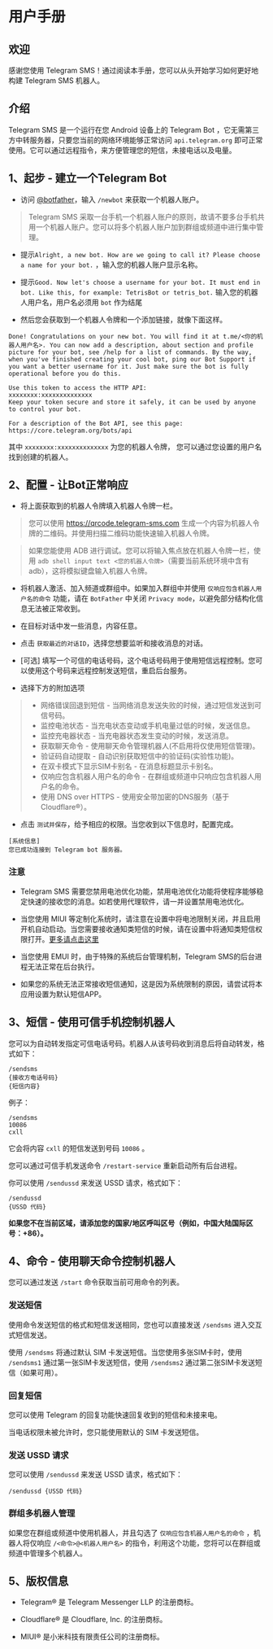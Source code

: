 # 用户手册

## 欢迎

感谢您使用 Telegram SMS！通过阅读本手册，您可以从头开始学习如何更好地构建 Telegram SMS 机器人。

## 介绍

Telegram SMS 是一个运行在您 Android 设备上的 Telegram Bot ，它无需第三方中转服务器，只要您当前的网络环境能够正常访问 `api.telegram.org` 即可正常使用。它可以通过远程指令，来方便管理您的短信，未接电话以及电量。

## 1、起步 - 建立一个Telegram Bot

* 访问 [@botfather](https://t.me/botfather)，输入 `/newbot` 来获取一个机器人账户。

> Telegram SMS 采取一台手机一个机器人账户的原则，故请不要多台手机共用一个机器人账户。您可以将多个机器人账户加到群组或频道中进行集中管理。

* 提示`Alright, a new bot. How are we going to call it? Please choose a name for your bot.` ，输入您的机器人账户显示名称。

* 提示`Good. Now let's choose a username for your bot. It must end in bot. Like this, for example: TetrisBot or tetris_bot.`  输入您的机器人用户名，用户名必须用 `bot` 作为结尾

* 然后您会获取到一个机器人令牌和一个添加链接，就像下面这样。

```
Done! Congratulations on your new bot. You will find it at t.me/<你的机器人用户名>. You can now add a description, about section and profile picture for your bot, see /help for a list of commands. By the way, when you've finished creating your cool bot, ping our Bot Support if you want a better username for it. Just make sure the bot is fully operational before you do this.

Use this token to access the HTTP API:
xxxxxxxx:xxxxxxxxxxxxxx
Keep your token secure and store it safely, it can be used by anyone to control your bot.

For a description of the Bot API, see this page: https://core.telegram.org/bots/api
```

其中 `xxxxxxxx:xxxxxxxxxxxxxx` 为您的机器人令牌， 您可以通过您设置的用户名找到创建的机器人。

## 2、配置 - 让Bot正常响应

* 将上面获取到的机器人令牌填入机器人令牌一栏。

>您可以使用 https://qrcode.telegram-sms.com 生成一个内容为机器人令牌的二维码。并使用扫描二维码功能快速输入机器人令牌。

>如果您能使用 ADB 进行调试。您可以将输入焦点放在机器人令牌一栏，使用 `adb shell input text <您的机器人令牌>`（需要当前系统环境中含有adb），这将模拟键盘输入机器人令牌。

* 将机器人激活、加入频道或群组中。如果加入群组中并使用 `仅响应包含机器人用户名的命令` 功能，请在 `BotFather` 中关闭 `Privacy mode`，以避免部分结构化信息无法被正常收到。

* 在目标对话中发一些消息，内容任意。

* 点击 `获取最近的对话ID`，选择您想要监听和接收消息的对话。

* [可选] 填写一个可信的电话号码，这个电话号码用于使用短信远程控制。您可以使用这个号码来远程控制发送短信，重启后台服务。

* 选择下方的附加选项

>* 网络错误回退到短信 - 当网络消息发送失败的时候，通过短信发送到可信号码。
>* 监控电池状态 - 当充电状态变动或手机电量过低的时候，发送信息。
>* 监控充电器状态 - 当充电器状态发生变动的时候，发送消息。
>* 获取聊天命令 - 使用聊天命令管理机器人(不启用将仅使用短信管理)。
>* 验证码自动提取 - 自动识别获取短信中的验证码(实验性功能)。
>* 在双卡模式下显示SIM卡别名 - 在消息标题显示卡别名。
>* 仅响应包含机器人用户名的命令 - 在群组或频道中只响应包含机器人用户名的命令。 
>* 使用 DNS over HTTPS - 使用安全带加密的DNS服务（基于 Cloudflare®）。

* 点击 `测试并保存`，给予相应的权限。当您收到以下信息时，配置完成。

```
[系统信息]
您已成功连接到 Telegram bot 服务器。
```

### 注意
* Telegram SMS 需要您禁用电池优化功能，禁用电池优化功能将使程序能够稳定快速的接收您的消息。如若使用代理软件，请一并设置禁用电池优化。

* 当您使用 MIUI 等定制化系统时，请注意在设置中将电池限制关闭，并且启用开机自动启动。当您需要接收通知类短信的时候，请在设置中将通知类短信权限打开。[更多请点击这里](https://guide.telegram-sms.com/zh_cn/q&a#%E6%88%91%E8%83%BD%E6%94%B6%E5%88%B0%E4%B8%80%E8%88%AC%E7%9A%84%E7%9F%AD%E4%BF%A1%EF%BC%8C%E4%BD%86%E6%B2%A1%E6%9C%89%E5%8A%9E%E6%B3%95%E6%94%B6%E5%88%B0%E5%90%AB%E6%9C%89%E9%AA%8C%E8%AF%81%E7%A0%81%E7%9A%84%E7%9F%AD%E4%BF%A1)

* 当您使用 EMUI 时，由于特殊的系统后台管理机制，Telegram SMS的后台进程无法正常在后台执行。

* 如果您的系统无法正常接收短信通知，这是因为系统限制的原因，请尝试将本应用设置为默认短信APP。

## 3、短信 - 使用可信手机控制机器人

您可以为自动转发指定可信电话号码。机器人从该号码收到消息后将自动转发，格式如下：

```
/sendsms
{接收方电话号码}
{短信内容}
```

例子：

```
/sendsms
10086
cxll
```

它会将内容 `cxll` 的短信发送到号码 `10086` 。

您可以通过可信手机发送命令 `/restart-service` 重新启动所有后台进程。

你可以使用 `/sendussd` 来发送 USSD 请求，格式如下：

```
/sendussd
{USSD 代码}
```

**如果您不在当前区域，请添加您的国家/地区呼叫区号（例如，中国大陆国际区号：+86）。**

## 4、命令 - 使用聊天命令控制机器人

您可以通过发送 `/start` 命令获取当前可用命令的列表。

### 发送短信

使用命令发送短信的格式和短信发送相同，您也可以直接发送 `/sendsms` 进入交互式短信发送。

使用 `/sendsms` 将通过默认 SIM 卡发送短信。当您使用多张SIM卡时，使用 `/sendsms1` 通过第一张SIM卡发送短信，使用 `/sendsms2` 通过第二张SIM卡发送短信（如果可用）。

### 回复短信

您可以使用 Telegram 的回复功能快速回复收到的短信和未接来电。

当电话权限未被允许时，您只能使用默认的 SIM 卡发送短信。

### 发送 USSD 请求

您可以使用 `/sendussd` 来发送 USSD 请求，格式如下：

```
/sendussd {USSD 代码}
```

### 群组多机器人管理

如果您在群组或频道中使用机器人，并且勾选了 `仅响应包含机器人用户名的命令` ，机器人将仅响应 `/<命令>@<机器人用户名>` 的指令，利用这个功能，您将可以在群组或频道中管理多个机器人。


## 5、版权信息

- Telegram® 是 Telegram Messenger LLP 的注册商标。

- Cloudflare® 是 Cloudflare, Inc. 的注册商标。

- MIUI® 是小米科技有限责任公司的注册商标。
